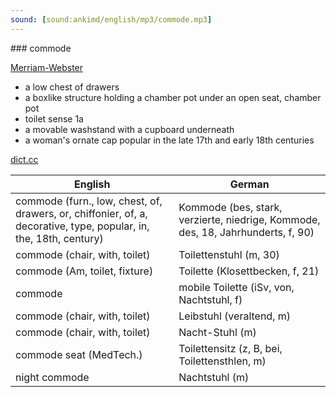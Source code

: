 ```yaml
---
sound: [sound:ankimd/english/mp3/commode.mp3]
---
```


\### commode

[Merriam-Webster](https://www.merriam-webster.com/dictionary/commode)

- a low chest of drawers
- a boxlike structure holding a chamber pot under an open seat, chamber pot
- toilet sense 1a
- a movable washstand with a cupboard underneath
- a woman's ornate cap popular in the late 17th and early 18th centuries

[dict.cc](https://www.dict.cc/commode)

| English        | German       |
| -------------- | ------------ |
| commode (furn., low, chest, of, drawers, or, chiffonier, of, a, decorative, type, popular, in, the, 18th, century) | Kommode (bes, stark, verzierte, niedrige, Kommode, des, 18, Jahrhunderts, f, 90) |
| commode (chair, with, toilet) | Toilettenstuhl (m, 30) |
| commode (Am, toilet, fixture) | Toilette (Klosettbecken, f, 21) |
| commode | mobile Toilette (iSv, von, Nachtstuhl, f) |
| commode (chair, with, toilet) | Leibstuhl (veraltend, m) |
| commode (chair, with, toilet) | Nacht-Stuhl (m) |
| commode seat (MedTech.) | Toilettensitz (z, B, bei, Toilettensthlen, m) |
| night commode | Nachtstuhl (m) |
